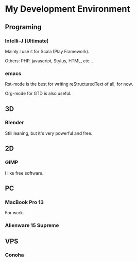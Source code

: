 # My Development Environment

## Programing

### Intelli-J (Ultimate)

Mainly I use it for Scala (Play Framework).

Others: PHP, javascript, Stylus, HTML, etc...

### emacs

Rst-mode is the best for writing reStructuredText of all, for now.

Org-mode for GTD is also useful.

## 3D

### Blender

Still leaning, but it's very powerful and free.

## 2D

### GIMP

I like free software.

## PC

### MacBook Pro 13

For work.

### Alienware 15 Supreme



## VPS

### Conoha

